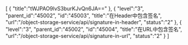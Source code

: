 [
	{
		"title":"tWJPAO9lvS3burKJvQn6JA=="
	},
	{
		"level":"3",
		"parent_id":"45002",
		"id":"45003",
		"title":"在Header中包含签名",
		"url":"/object-storage-service/api/signature-in-header",
		"status":"2"
	},
	{
		"level":"3",
		"parent_id":"45002",
		"id":"45004",
		"title":"在URL中包含签名",
		"url":"/object-storage-service/api/signature-in-url",
		"status":"2"
	}
]